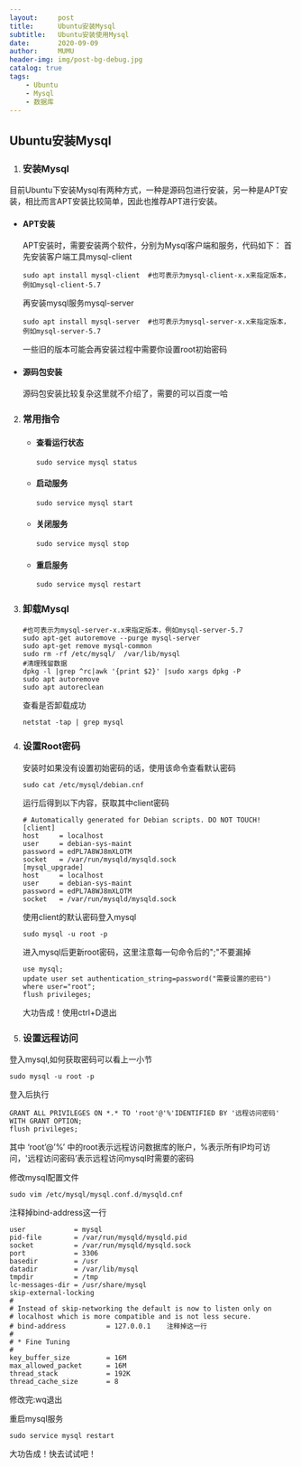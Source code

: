 ```yaml
---
layout:     post
title:      Ubuntu安装Mysql
subtitle:   Ubuntu安装使用Mysql
date:       2020-09-09
author:     MUMU
header-img: img/post-bg-debug.jpg
catalog: true
tags:
    - Ubuntu
    - Mysql
    - 数据库
---
```


## Ubuntu安装Mysql

1. ### 安装Mysql

目前Ubuntu下安装Mysql有两种方式，一种是源码包进行安装，另一种是APT安装，相比而言APT安装比较简单，因此也推荐APT进行安装。

- #### APT安装

  APT安装时，需要安装两个软件，分别为Mysql客户端和服务，代码如下：
  首先安装客户端工具mysql-client

  ```shell
  sudo apt install mysql-client  #也可表示为mysql-client-x.x来指定版本，例如mysql-client-5.7
  ```

  再安装mysql服务mysql-server

  ```shell
  sudo apt install mysql-server  #也可表示为mysql-server-x.x来指定版本，例如mysql-server-5.7
  ```

  一些旧的版本可能会再安装过程中需要你设置root初始密码

- #### 源码包安装

  源码包安装比较复杂这里就不介绍了，需要的可以百度一哈



2. ### 常用指令

   - #### 查看运行状态

     ```shell
     sudo service mysql status
     ```

   - #### 启动服务

     ```shell
     sudo service mysql start
     ```

   - #### 关闭服务

     ```shell
     sudo service mysql stop
     ```

   - #### 重启服务

     ```shell
     sudo service mysql restart
     ```




3. ### 卸载Mysql

   ```shell
   #也可表示为mysql-server-x.x来指定版本，例如mysql-server-5.7
   sudo apt-get autoremove --purge mysql-server
   sudo apt-get remove mysql-common
   sudo rm -rf /etc/mysql/  /var/lib/mysql
   #清理残留数据
   dpkg -l |grep ^rc|awk '{print $2}' |sudo xargs dpkg -P  
   sudo apt autoremove
   sudo apt autoreclean
   ```

   查看是否卸载成功

   ```shell
   netstat -tap | grep mysql
   ```




4. ### 	设置Root密码

   安装时如果没有设置初始密码的话，使用该命令查看默认密码

   ```shell
   sudo cat /etc/mysql/debian.cnf
   ```

   运行后得到以下内容，获取其中client密码

   ```shell
   # Automatically generated for Debian scripts. DO NOT TOUCH!
   [client]
   host     = localhost
   user     = debian-sys-maint
   password = edPL7A8WJ8mXLOTM
   socket   = /var/run/mysqld/mysqld.sock
   [mysql_upgrade]
   host     = localhost
   user     = debian-sys-maint
   password = edPL7A8WJ8mXLOTM
   socket   = /var/run/mysqld/mysqld.sock
   ```

   使用client的默认密码登入mysql

   ```shell
   sudo mysql -u root -p
   ```

   进入mysql后更新root密码，这里注意每一句命令后的";"不要漏掉

   ```shell
   use mysql;
   update user set authentication_string=password("需要设置的密码") where user="root";
   flush privileges;
   ```

   大功告成！使用ctrl+D退出



5. ### 设置远程访问
 登入mysql,如何获取密码可以看上一小节

   ```shell
   sudo mysql -u root -p
   ```
   
   登入后执行
   
   ```shell
   GRANT ALL PRIVILEGES ON *.* TO 'root'@'%'IDENTIFIED BY '远程访问密码' WITH GRANT OPTION;
   flush privileges;
   ```
   
   其中 ‘root’@’%’ 中的root表示远程访问数据库的账户，%表示所有IP均可访问，'远程访问密码’表示远程访问mysql时需要的密码
   
   修改mysql配置文件
   
   ```shell
   sudo vim /etc/mysql/mysql.conf.d/mysqld.cnf
   ```
   
   注释掉bind-address这一行
   
   ```shell
   user            = mysql
   pid-file        = /var/run/mysqld/mysqld.pid
   socket          = /var/run/mysqld/mysqld.sock
   port            = 3306
   basedir         = /usr
   datadir         = /var/lib/mysql
   tmpdir          = /tmp
   lc-messages-dir = /usr/share/mysql
   skip-external-locking
   #
   # Instead of skip-networking the default is now to listen only on
   # localhost which is more compatible and is not less secure.
   # bind-address          = 127.0.0.1    注释掉这一行
   #
   # * Fine Tuning
   #
   key_buffer_size         = 16M
   max_allowed_packet      = 16M
   thread_stack            = 192K
   thread_cache_size       = 8
   
   ```
   
   修改完:wq退出
   
   重启mysql服务
   
   ```shell
   sudo service mysql restart
   ```
   
   大功告成！快去试试吧！

